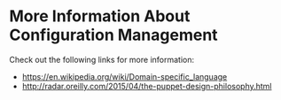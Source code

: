 # More Information About Configuration Management

Check out the following links for more information:

* https://en.wikipedia.org/wiki/Domain-specific_language
* http://radar.oreilly.com/2015/04/the-puppet-design-philosophy.html